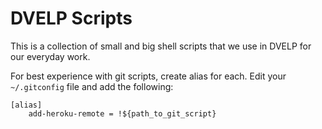 # DVELP Scripts

This is a collection of small and big shell scripts that we use in DVELP for our everyday work.

For best experience with git scripts, create alias for each. Edit your `~/.gitconfig` file and add the following:

```
[alias]
	add-heroku-remote = !${path_to_git_script}
```
